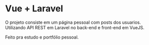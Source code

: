 # Vue + Laravel

O projeto consiste em um página pessoal com posts dos usuarios.
Utilizando API REST em Laravel no back-end e front-end em VueJS.

Feito pra estudo e portfólio pessoal.